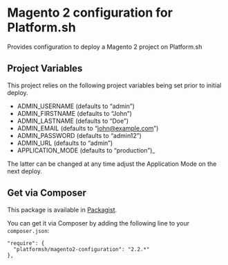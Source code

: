 # Magento 2 configuration for Platform.sh

Provides configuration to deploy a Magento 2 project on Platform.sh

## Project Variables

This project relies on the following project variables being set prior to initial deploy.

- ADMIN_USERNAME (defaults to “admin”)
- ADMIN_FIRSTNAME (defaults to “John”)
- ADMIN_LASTNAME (defaults to “Doe”)
- ADMIN_EMAIL (defaults to “john@example.com”)
- ADMIN_PASSWORD (defaults to “admin12”)
- ADMIN_URL (defaults to “admin”)
- APPLICATION_MODE (defaults to “production”)_

The latter can be changed at any time adjust the Application Mode on the next deploy.

## Get via Composer

This package is available in [Packagist][1].

You can get it via Composer by adding the following line to your `composer.json`:

```
"require": {
  "platformsh/magento2-configuration": "2.2.*"
},
```

[1]:	https://packagist.org/packages/platformsh/magento2-configuration